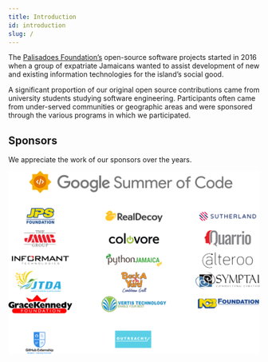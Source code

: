 ```yaml
---
title: Introduction
id: introduction
slug: /
---
```


The [Palisadoes Foundation’s](https://www.palisadoes.org) open-source software projects started in 2016 when a group of expatriate Jamaicans wanted to assist development of new and existing information technologies for the island’s social good.

A significant proportion of our original open source contributions came from university students studying software engineering. Participants often came from under-served communities or geographic areas and were sponsored through the various programs in which we participated.

## Sponsors

We appreciate the work of our sponsors over the years.

![image](../../static/img/introduction/sponsors-list.png)
